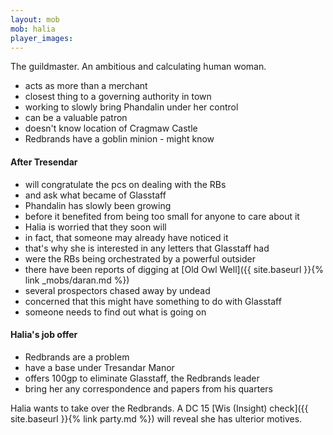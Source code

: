 ```yaml
---
layout: mob
mob: halia
player_images:
---
```

The guildmaster.  An ambitious and calculating human woman.

* acts as more than a merchant
* closest thing to a governing authority in town
* working to slowly bring Phandalin under her control
* can be a valuable patron
* doesn't know location of Cragmaw Castle
* Redbrands have a goblin minion - might know

#### After Tresendar

* will congratulate the pcs on dealing with the RBs
* and ask what became of Glasstaff 
* Phandalin has slowly been growing
* before it benefited from being too small for anyone to care about it
* Halia is worried that they soon will
* in fact, that someone may already have noticed it
* that's why she is interested in any letters that Glasstaff had
* were the RBs being orchestrated by a powerful outsider
* there have been reports of digging at [Old Owl Well]({{ site.baseurl }}{% link  _mobs/daran.md %})
* several prospectors chased away by undead
* concerned that this might have something to do with Glasstaff
* someone needs to find out what is going on

#### Halia's job offer

* Redbrands are a problem
* have a base under Tresandar Manor
* offers 100gp to eliminate Glasstaff, the Redbrands leader
* bring her any correspondence and papers from his quarters

Halia wants to take over the Redbrands.  A DC 15 [Wis (Insight) check]({{ site.baseurl }}{% link party.md %}) will reveal she has ulterior motives.
